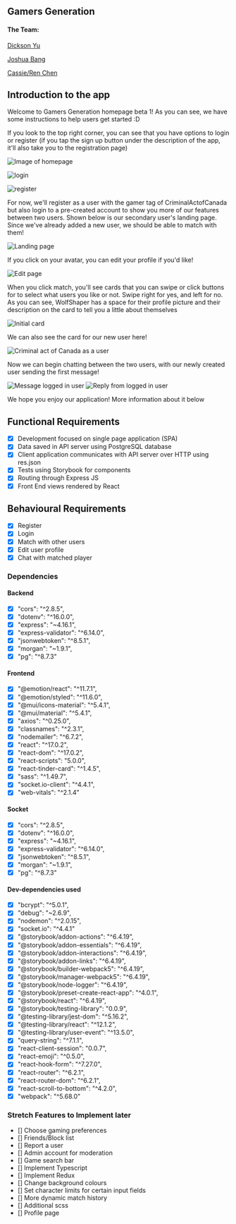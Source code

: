 ## Gamers Generation

#### The Team:

[Dickson Yu](https://github.com/dicyu)

[Joshua Bang](https://github.com/bybang)

[Cassie/Ren Chen](https://github.com/ShurenKai)

## Introduction to the app

Welcome to Gamers Generation homepage beta 1! As you can see, we have some instructions to help users get started :D

If you look to the top right corner, you can see that you have options to login or register (if you tap the sign up button under the description of the app, it'll also take you to the registration page)

![Image of homepage](https://github.com/dicyu/Gamers-Generation---LHL-Finals/blob/main/gamers-generation/public/homepage.png?raw=true)

![login](https://github.com/dicyu/Gamers-Generation---LHL-Finals/blob/main/gamers-generation/public/loginpage.png?raw=true)

![register](https://github.com/dicyu/Gamers-Generation---LHL-Finals/blob/main/gamers-generation/public/registration.png?raw=true)

For now, we'll register as a user with the gamer tag of CriminalActofCanada but also login to a pre-created account to show you more of our features between two users. Shown below is our secondary user's landing page. Since we've already added a new user, we should be able to match with them!

![Landing page](https://github.com/dicyu/Gamers-Generation---LHL-Finals/blob/main/gamers-generation/public/langingpage.png?raw=true)

If you click on your avatar, you can edit your profile if you'd like!

![Edit page](https://github.com/dicyu/Gamers-Generation---LHL-Finals/blob/main/gamers-generation/public/editprofile.png?raw=true)

When you click match, you'll see cards that you can swipe or click buttons for to select what users you like or not. Swipe right for yes, and left for no. As you can see, WolfShaper has a space for their profile picture and their description on the card to tell you a little about themselves

![Initial card](https://github.com/dicyu/Gamers-Generation---LHL-Finals/blob/main/gamers-generation/public/matchCard.png?raw=true)

We can also see the card for our new user here!

![Criminal act of Canada as a user](https://github.com/dicyu/Gamers-Generation---LHL-Finals/blob/main/gamers-generation/public/cardfornewuser.png?raw=true)


Now we can begin chatting between the two users, with our newly created user sending the first message!

![Message logged in user](https://github.com/dicyu/Gamers-Generation---LHL-Finals/blob/main/gamers-generation/public/chat1.png?raw=true)
![Reply from logged in user](https://github.com/dicyu/Gamers-Generation---LHL-Finals/blob/main/gamers-generation/public/chat2.png?raw=true)

We hope you enjoy our application! More information about it below

## Functional Requirements

- [x] Development focused on single page application (SPA)
- [x] Data saved in API server using PostgreSQL database
- [x] Client application communicates with API server over HTTP using res.json
- [x] Tests using Storybook for components
- [x] Routing through Express JS
- [x] Front End views rendered by React

## Behavioural Requirements

- [x] Register
- [x] Login
- [x] Match with other users
- [x] Edit user profile
- [x] Chat with matched player

### Dependencies

#### Backend

- [x] "cors": "^2.8.5",
- [x] "dotenv": "^16.0.0",
- [x] "express": "~4.16.1",
- [x] "express-validator": "^6.14.0",
- [x] "jsonwebtoken": "^8.5.1",
- [x] "morgan": "~1.9.1",
- [x] "pg": "^8.7.3"

#### Frontend 

- [x] "@emotion/react": "^11.7.1",
- [x] "@emotion/styled": "^11.6.0",
- [x] "@mui/icons-material": "^5.4.1",
- [x] "@mui/material": "^5.4.1",
- [x] "axios": "^0.25.0",
- [x] "classnames": "^2.3.1",
- [x] "nodemailer": "^6.7.2",
- [x] "react": "^17.0.2",
- [x] "react-dom": "^17.0.2",
- [x] "react-scripts": "5.0.0",
- [x] "react-tinder-card": "^1.4.5",
- [x] "sass": "^1.49.7",
- [x] "socket.io-client": "^4.4.1",
- [x] "web-vitals": "^2.1.4"

#### Socket

- [x] "cors": "^2.8.5",
- [x] "dotenv": "^16.0.0",
- [x] "express": "~4.16.1",
- [x] "express-validator": "^6.14.0",
- [x] "jsonwebtoken": "^8.5.1",
- [x] "morgan": "~1.9.1",
- [x] "pg": "^8.7.3"

#### Dev-dependencies used

- [x] "bcrypt": "^5.0.1",
- [x] "debug": "~2.6.9",
- [x] "nodemon": "^2.0.15",
- [x] "socket.io": "^4.4.1"
- [x] "@storybook/addon-actions": "^6.4.19",
- [x] "@storybook/addon-essentials": "^6.4.19",
- [x] "@storybook/addon-interactions": "^6.4.19",
- [x] "@storybook/addon-links": "^6.4.19",
- [x] "@storybook/builder-webpack5": "^6.4.19",
- [x] "@storybook/manager-webpack5": "^6.4.19",
- [x] "@storybook/node-logger": "^6.4.19",
- [x] "@storybook/preset-create-react-app": "^4.0.1",
- [x] "@storybook/react": "^6.4.19",
- [x] "@storybook/testing-library": "0.0.9",
- [x] "@testing-library/jest-dom": "^5.16.2",
- [x] "@testing-library/react": "^12.1.2",
- [x] "@testing-library/user-event": "^13.5.0",
- [x] "query-string": "^7.1.1",
- [x] "react-client-session": "0.0.7",
- [x] "react-emoji": "^0.5.0",
- [x] "react-hook-form": "^7.27.0",
- [x] "react-router": "^6.2.1",
- [x] "react-router-dom": "^6.2.1",
- [x] "react-scroll-to-bottom": "^4.2.0",
- [x] "webpack": "^5.68.0"

### Stretch Features to Implement later
- [] Choose gaming preferences
- [] Friends/Block list
- [] Report a user
- [] Admin account for moderation
- [] Game search bar
- [] Implement Typescript
- [] Implement Redux
- [] Change background colours
- [] Set character limits for certain input fields
- [] More dynamic match history
- [] Additional scss
- [] Profile page





